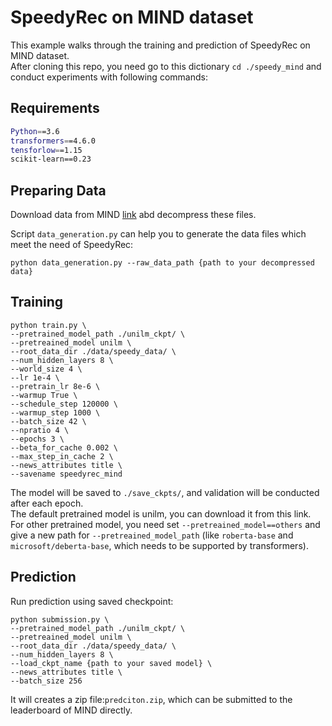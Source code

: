 # SpeedyRec on MIND dataset
This example walks through the training and prediction of SpeedyRec on MIND dataset.  
After cloning this repo, you need go to this dictionary `cd ./speedy_mind` and conduct experiments with following commands:

## Requirements
```bash
Python==3.6
transformers==4.6.0
tensforlow==1.15
scikit-learn==0.23
```

## Preparing Data
Download data from MIND [link](https://msnews.github.io/) abd decompress these files.

Script `data_generation.py` can help you to generate the data files which meet the need of SpeedyRec:
```
python data_generation.py --raw_data_path {path to your decompressed data}
```

## Training 
```
python train.py \
--pretrained_model_path ./unilm_ckpt/ \
--pretreained_model unilm \
--root_data_dir ./data/speedy_data/ \
--num_hidden_layers 8 \
--world_size 4 \
--lr 1e-4 \
--pretrain_lr 8e-6 \
--warmup True \
--schedule_step 120000 \
--warmup_step 1000 \
--batch_size 42 \
--npratio 4 \
--epochs 3 \
--beta_for_cache 0.002 \
--max_step_in_cache 2 \
--news_attributes title \
--savename speedyrec_mind 
```
The model will be saved to `./save_ckpts/`, and validation will be conducted after each epoch.   
The default pretrained model is unilm, you can download it from this link. For other pretrained model, you need set `--pretreained_model==others` and give a new path for `--pretreained_model_path`
(like `roberta-base` and `microsoft/deberta-base`, which needs to be supported by transformers).



## Prediction
Run prediction using saved checkpoint:
```
python submission.py \
--pretrained_model_path ./unilm_ckpt/ \
--pretreained_model unilm \
--root_data_dir ./data/speedy_data/ \
--num_hidden_layers 8 \
--load_ckpt_name {path to your saved model} \
--news_attributes title \
--batch_size 256 
```
It will creates a zip file:`predciton.zip`, which can be submitted to the leaderboard of MIND directly.

